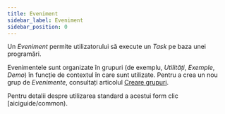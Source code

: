 ```yaml
---
title: Eveniment
sidebar_label: Eveniment
sidebar_position: 0
---
```


Un *Eveniment* permite utilizatorului să execute un *Task* pe baza unei programări.

Evenimentele sunt organizate în grupuri (de exemplu, *Utilități*, *Exemple*, *Demo*) în funcție de contextul în care sunt utilizate. Pentru a crea un nou grup de *Evenimente*, consultați articolul [Creare grupuri](../../group-creation).

Pentru detalii despre utilizarea standard a acestui form clic [aiciguide/common).